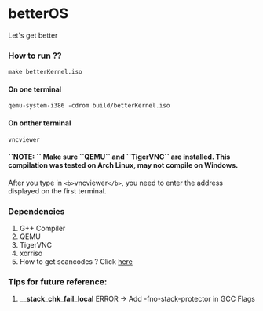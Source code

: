 # betterOS

Let's get better

### How to run ??

``make betterKernel.iso``

#### On one terminal

``qemu-system-i386 -cdrom build/betterKernel.iso``

#### On onther terminal

``vncviewer``

<h4> `<b>`NOTE: `</b>` Make sure `<a herf="https://www.qemu.org/">`QEMU`</a>` and `<a herf="https://tigervnc.org/">`TigerVNC`</a>` are installed. This compilation was tested on Arch Linux, may not compile on Windows. </h4>

After you type in `<b>`vncviewer`</b>`, you need to enter the address displayed on the first terminal.

### Dependencies

<ol>
    <li> G++ Compiler </li>
    <li> QEMU </li>
    <li> TigerVNC </li>
    <li> xorriso </li>
	<li> How to get scancodes ? Click <a href = "https://kbdlayout.info/kbdusx/scancodes?arrangement=ANSI104">here</a></li>
</ol>

### Tips for future reference:

<ol>
    <li> <b>__stack_chk_fail_local</b> ERROR -> Add -fno-stack-protector in GCC Flags </li>
</ol>
